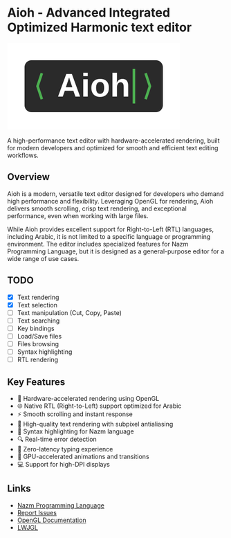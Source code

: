 # Aioh - Advanced Integrated Optimized Harmonic text editor

![Aioh Editor Logo](assets/aioh-logo.svg)

<div> A high-performance text editor with hardware-accelerated rendering, built for modern developers and optimized for smooth and efficient text editing workflows. </div>

## Overview

Aioh is a modern, versatile text editor designed for developers who demand high performance and flexibility. Leveraging
OpenGL for rendering, Aioh delivers smooth scrolling, crisp text rendering, and exceptional performance, even when
working with large files.

While Aioh provides excellent support for Right-to-Left (RTL) languages, including Arabic, it is not limited to a
specific language or programming environment. The editor includes specialized features for Nazm Programming Language,
but it is designed as a general-purpose editor for a wide range of use cases.

## TODO

- [X] Text rendering
- [X] Text selection
- [ ] Text manipulation (Cut, Copy, Paste)
- [ ] Text searching
- [ ] Key bindings
- [ ] Load/Save files
- [ ] Files browsing
- [ ] Syntax highlighting
- [ ] RTL rendering

## Key Features

- 🚀 Hardware-accelerated rendering using OpenGL
- 🌐 Native RTL (Right-to-Left) support optimized for Arabic
- ⚡ Smooth scrolling and instant response
- 🎨 High-quality text rendering with subpixel antialiasing
- 📝 Syntax highlighting for Nazm language
- 🔍 Real-time error detection
- 🎯 Zero-latency typing experience
- 🌙 GPU-accelerated animations and transitions
- 💻 Support for high-DPI displays

## Links

- [Nazm Programming Language](https://github.com/sherif-ibn-nasser/nazm-lang)
- [Report Issues](https://github.com/yourusername/aioh/issues)
- [OpenGL Documentation](https://www.opengl.org/)
- [LWJGL](www.lwjgl.org)
